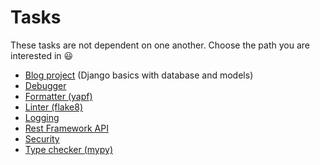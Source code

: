 # Tasks

These tasks are not dependent on one another. Choose the path you are interested in 😃

- [Blog project](debugger.md) (Django basics with database and models)
- [Debugger](debugger.md)
- [Formatter (yapf)](formatter.md)
- [Linter (flake8)](linter.md)
- [Logging](logging.md)
- [Rest Framework API](rest.md)
- [Security](security.md)
- [Type checker (mypy)](typing.md)
